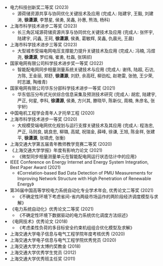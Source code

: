 
* 电力科技创新奖二等奖 (2023)
  * 源荷储资源共享与协同优化关键技术及应用 (完成人: 陆建宇, 王毅, 刘建涛, **徐潇源**, 李慧星, 侯勇, 吴鑫, 孙惠, 熊浩, 杨科)
* 上海市科学技术进步二等奖 (2023)
  * 长三角区域源荷储资源共享与协同优化关键技术及应用 (完成人: 张怀宇, 陆建宇, 闪鑫, 王珂, **徐潇源**, 侯勇, 葛敏辉, 吴鑫, 仇晨光, 王晨)
* 上海市科学技术进步三等奖 (2023)
  * 大型城市受端电网电压支撑能力提升关键技术及应用 (完成人: 冯楠, 冯煜尧, **徐潇源**, 罗红梅, 崔勇, 杜磊, 张琪祁)
* 国家电网有限公司科学技术进步奖一等奖 (2022)
  * 智能配电网同步相量测量系统关键技术与应用 (完成人: 谢伟, 陆超, 石访, 方陈, 王金丽, 郑舒, **徐潇源**, 刘舒, 余高旺, 柳劲松, 赵艳雷, 张弛, 王少荣, 时志雄, 陶维青)
* 国家电网有限公司华东分部科学技术进步一等奖 (2021)
  * 华东低压分布式光伏综合信息采集及预测技术研究 (完成人: 胡宏, 陆建宇, 严正, 何星, 李科, **徐潇源**, 侯勇, 方兴其, 滕晓毕, 陈新仪, 周楠, 朱彦名, 张宇轩)
* 中国电机工程学会青年人才托举工程 (2020)
* 上海市科学技术进步一等奖 (2020)
  * 大规模受端电网优化规划与运行支撑关键技术及其应用 (完成人: 程浩忠, 严正, 马则良, 姚良忠, 柳璐, 高斌, 祝瑞金, 薛峰, 徐谦, 王旭, 陈金祥, 张建平, **徐潇源**, 张啸虎, 张衡)
* 上海交通大学第五届青年教师教学竞赛二等奖 (2020)
* 《上海交通大学学报》年度有影响力论文 (2021)
  * 《微型同步相量测量单元在智能配电网运行状态估计中的应用》
* IEEE Conference on Energy Internet and Energy System Integration, Best Paper Award (2021)
  * 《Correlation-based Bad Data Detection of PMU Measurements for Improving Network Structure with High Penetration of Renewable Energy》
* 第36届中国高等学校电力系统自动化专业学术年会, 优秀论文二等奖 (2021)
  * 《不确定性环境下考虑省间-省内两级市场运作的两阶段经济调度模型与求解》
* 《电力系统自动化》优秀论文二等奖 (2021)
  * 《不确定性环境下数据驱动的电力系统优化调度方法综述》
* 《电网技术》优秀论文 (2018)
  * 《考虑柔性负荷的多目标安全约束机组组合优化模型及求解》
* 上海交通大学电子信息与电气工程学院年度考核优秀 (2020)
* 上海交通大学电子信息与电气工程学院优秀党员 (2020)
* 上海交通大学方太博约奖教金 (2018)
* 上海交通大学优秀学生党员 (2012)
* 上海交通大学优秀班主任奖 (2011)
